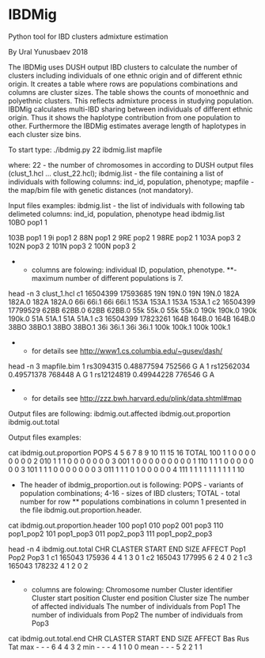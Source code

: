 # IBDMig
Python tool for IBD clusters admixture estimation

By Ural Yunusbaev 2018

The IBDMig uses DUSH output IBD clusters to calculate the number of clusters including individuals of one ethnic origin and of different ethnic origin. It creates a table where rows are populations combinations and columns are cluster sizes. The table shows the counts of monoethnic and polyethnic clusters. This reflects admixture process in studying population. IBDMig calculates multi-IBD sharing between individuals of different ethnic origin. Thus it shows the haplotype contribution from one population to other. Furthermore the IBDMig estimates average length of haplotypes in each cluster size bins.

To start type: 
./ibdmig.py 22 ibdmig.list mapfile

where:
22 - the number of chromosomes in according to DUSH output files (clust_1.hcl ... clust_22.hcl);
ibdmig.list - the file containing a list of individuals with following columns: ind_id, population, phenotype;
mapfile - the map/bim file with genetic distances (not mandatory).

Input files examples:
ibdmig.list - the list of individuals with following tab delimeted columns: ind_id, population, phenotype
head ibdmig.list<br>
10BO	pop1	1<p>
103B	pop1	1
9i	pop1	2
88N	pop1	2
9RE	pop2	1
98RE	pop2	1
103A	pop3	2
102N	pop3	2
101N	pop3	2
100N	pop3	2

* - columns are folowing: individual ID, population, phenotype.
**- maximum number of different populations is 7.


head -n 3 clust_1.hcl
c1	16504399	17593685	19N 19N.0	19N 19N.0	182A 182A.0	182A 182A.0	66i 66i.1	66i 66i.1	153A 153A.1	153A 153A.1
c2	16504399	17799529	62BB 62BB.0	62BB 62BB.0	55k 55k.0	55k 55k.0	190k 190k.0	190k 190k.0	51A 51A.1	51A 51A.1
c3	16504399	17823261	164B 164B.0	164B 164B.0	38BO 38BO.1	38BO 38BO.1	36i 36i.1	36i 36i.1	100k 100k.1	100k 100k.1

* - for details see http://www1.cs.columbia.edu/~gusev/dash/


head -n 3 mapfile.bim
1       rs3094315       0.48877594      752566  G       A
1       rs12562034      0.49571378      768448  A       G
1       rs12124819      0.49944228      776546  G       A

* - for details see http://zzz.bwh.harvard.edu/plink/data.shtml#map


Output files are following:
ibdmig.out.affected
ibdmig.out.proportion
ibdmig.out.total

Output files examples:

cat ibdmig.out.proportion
POPS	4	5	6	7	8	9	10	11	15	16	TOTAL
100	1	1	0	0	0	0	0	0	0	0	2
010	1	1	1	0	0	0	0	0	0	0	3
001	1	0	0	0	0	0	0	0	0	0	1
110	1	1	1	0	0	0	0	0	0	0	3
101	1	1	1	0	0	0	0	0	0	0	3
011	1	1	1	0	1	0	0	0	0	0	4
111	1	1	1	1	1	1	1	1	1	1	10

* The header of ibdmig_proportion.out is following: 
POPS - variants of population combinations;
4-16 - sizes of IBD clusters;
TOTAL - total number for row
** populations combinations in column 1 presented in the file ibdmig.out.proportion.header.

cat ibdmig.out.proportion.header
100	pop1
010	pop2
001	pop3
110	pop1_pop2
101	pop1_pop3
011	pop2_pop3
111	pop1_pop2_pop3


head -n 4 ibdmig.out.total
CHR	CLASTER	START	END	SIZE	AFFECT	Pop1	Pop2	Pop3
1	c1	165043	175936	4	4	1	3	0
1	c2	165043	177995	6	2	4	0	2
1	c3	165043	178232	4	1	2	0	2

* - columns are folowing:
Chromosome number
Cluster identifier
Cluster start position
Cluster end position
Cluster size
The number of affected individuals
The number of individuals from Pop1
The number of individuals from Pop2
The number of individuals from Pop3

cat ibdmig.out.total.end
CHR	CLASTER	START	END	SIZE	AFFECT	Bas	Rus	Tat
max	-	-	-	6	4	4	3	2
min	-	-	-	4	1	1	0	0
mean	-	-	-	5	2	2	1	1

